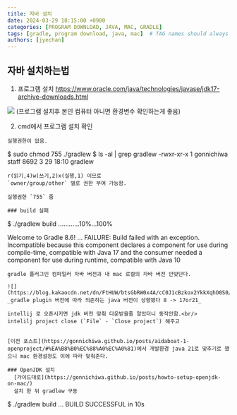 ```yaml
---
title: 자바 설치
date: 2024-03-29 18:15:00 +0900
categories: [PROGRAM DOWNLOAD, JAVA, MAC, GRADLE]
tags: [gradle, program download, java, mac]  # TAG names should always be lowercase
authors: [jyechan]
---
```


## 자바 설치하는법


1. 프로그램 설치
https://www.oracle.com/java/technologies/javase/jdk17-archive-downloads.html


![](https://blog.kakaocdn.net/dn/Ge8bg/btsIbrol5pw/r4xkPgxUrlRH7MIt8RNsr0/img.png)
(프로그램 설치후 본인 컴퓨터 아니면 환경변수 확인하는게 좋음)

2. cmd에서 프로그램 설치 확인


```
실행권한이 없음.

```
$ sudo chmod 755 ./gradlew
$ ls -al | grep gradlew
-rwxr-xr-x   1 gonnichiwa  staff  8692  3 29 18:10 gradlew

```
r(읽기,4)w(쓰기,2)x(실행,1) 이므로  
`owner/group/other` 별로 권한 부여 가능함.

실행권한 `755` 줌

### build 실패

```
$ ./gradlew build
............10%...100%

Welcome to Gradle 8.6!
...
FAILURE: Build failed with an exception.
Incompatible because this component declares a component for use during compile-time, compatible with Java 17 and the consumer needed a component for use during runtime, compatible with Java 10

```
gradle 플러그인 컴파일러 자바 버전과 내 mac 로컬의 자바 버전 안맞단다.

![](https://blog.kakaocdn.net/dn/FtHUW/btsGbRW0x4A/cC0J1cBzkox2YkkXqhO0S0/img.png) 
_gradle plugin 버전에 따라 의존하는 java 버전이 상향됐다 8 -> 17or21_

intellij 로 오픈시키면 jdk 버전 맞춰 다운받을줄 알았더니 동작안함.<br/>
intelilj project close (`File` - `Close project`) 해주고
  
  
[이전 포스트](https://gonnichiwa.github.io/posts/aidaboat-1-openproject/#%EA%B8%B0%EC%88%A0%EC%A0%81)에서 개발환경 java 21로 맞추기로 했으니 mac 환경설정도 이에 따라 맞춰준다.

### OpenJDK 설치
  [가이드대로](https://gonnichiwa.github.io/posts/howto-setup-openjdk-on-mac/)
  설치 한 뒤 gradlew 구동

```
$ ./gradlew build
...
BUILD SUCCESSFUL in 10s
```
